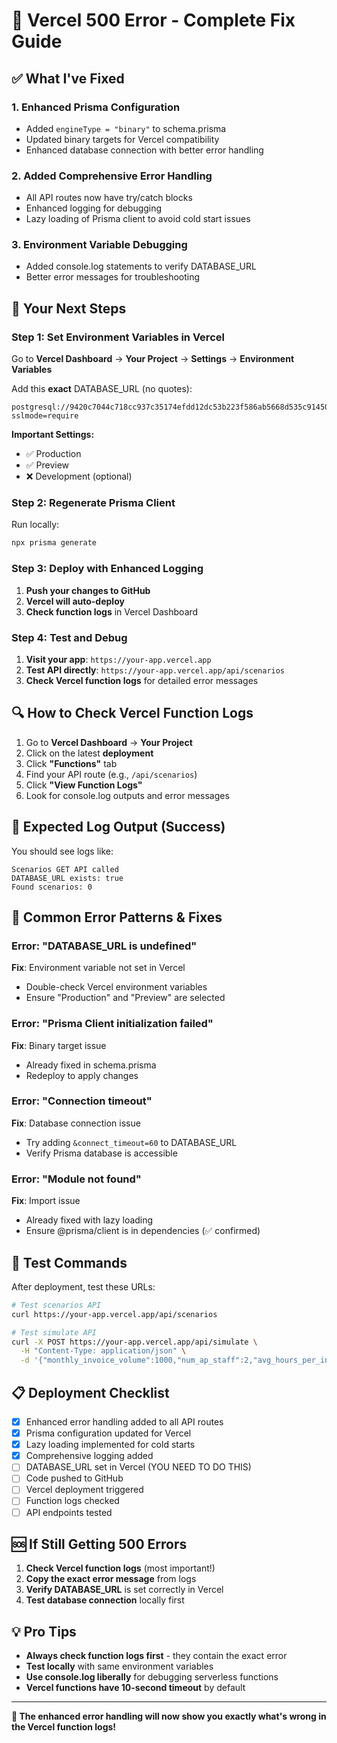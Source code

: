 # 🚨 Vercel 500 Error - Complete Fix Guide

## ✅ What I've Fixed

### 1. Enhanced Prisma Configuration
- Added `engineType = "binary"` to schema.prisma
- Updated binary targets for Vercel compatibility
- Enhanced database connection with better error handling

### 2. Added Comprehensive Error Handling
- All API routes now have try/catch blocks
- Enhanced logging for debugging
- Lazy loading of Prisma client to avoid cold start issues

### 3. Environment Variable Debugging
- Added console.log statements to verify DATABASE_URL
- Better error messages for troubleshooting

## 🔧 Your Next Steps

### Step 1: Set Environment Variables in Vercel

Go to **Vercel Dashboard** → **Your Project** → **Settings** → **Environment Variables**

Add this **exact** DATABASE_URL (no quotes):
```
postgresql://9420c7044c718cc937c35174efdd12dc53b223f586ab5668d535c91450dc16f1:sk_dwwYG5_rE1m68EmMUA26N@db.prisma.io:5432/postgres?sslmode=require
```

**Important Settings:**
- ✅ Production
- ✅ Preview  
- ❌ Development (optional)

### Step 2: Regenerate Prisma Client

Run locally:
```bash
npx prisma generate
```

### Step 3: Deploy with Enhanced Logging

1. **Push your changes to GitHub**
2. **Vercel will auto-deploy**
3. **Check function logs** in Vercel Dashboard

### Step 4: Test and Debug

1. **Visit your app**: `https://your-app.vercel.app`
2. **Test API directly**: `https://your-app.vercel.app/api/scenarios`
3. **Check Vercel function logs** for detailed error messages

## 🔍 How to Check Vercel Function Logs

1. Go to **Vercel Dashboard** → **Your Project**
2. Click on the latest **deployment**
3. Click **"Functions"** tab
4. Find your API route (e.g., `/api/scenarios`)
5. Click **"View Function Logs"**
6. Look for console.log outputs and error messages

## 🎯 Expected Log Output (Success)

You should see logs like:
```
Scenarios GET API called
DATABASE_URL exists: true
Found scenarios: 0
```

## 🚨 Common Error Patterns & Fixes

### Error: "DATABASE_URL is undefined"
**Fix**: Environment variable not set in Vercel
- Double-check Vercel environment variables
- Ensure "Production" and "Preview" are selected

### Error: "Prisma Client initialization failed"
**Fix**: Binary target issue
- Already fixed in schema.prisma
- Redeploy to apply changes

### Error: "Connection timeout"
**Fix**: Database connection issue
- Try adding `&connect_timeout=60` to DATABASE_URL
- Verify Prisma database is accessible

### Error: "Module not found"
**Fix**: Import issue
- Already fixed with lazy loading
- Ensure @prisma/client is in dependencies (✅ confirmed)

## 🧪 Test Commands

After deployment, test these URLs:

```bash
# Test scenarios API
curl https://your-app.vercel.app/api/scenarios

# Test simulate API
curl -X POST https://your-app.vercel.app/api/simulate \
  -H "Content-Type: application/json" \
  -d '{"monthly_invoice_volume":1000,"num_ap_staff":2,"avg_hours_per_invoice":0.5,"hourly_wage":25,"error_rate_manual":5,"error_cost":100,"time_horizon_months":12,"one_time_implementation_cost":10000}'
```

## 📋 Deployment Checklist

- [x] Enhanced error handling added to all API routes
- [x] Prisma configuration updated for Vercel
- [x] Lazy loading implemented for cold starts
- [x] Comprehensive logging added
- [ ] DATABASE_URL set in Vercel (YOU NEED TO DO THIS)
- [ ] Code pushed to GitHub
- [ ] Vercel deployment triggered
- [ ] Function logs checked
- [ ] API endpoints tested

## 🆘 If Still Getting 500 Errors

1. **Check Vercel function logs** (most important!)
2. **Copy the exact error message** from logs
3. **Verify DATABASE_URL** is set correctly in Vercel
4. **Test database connection** locally first

## 💡 Pro Tips

- **Always check function logs first** - they contain the exact error
- **Test locally** with same environment variables
- **Use console.log liberally** for debugging serverless functions
- **Vercel functions have 10-second timeout** by default

---

**🎯 The enhanced error handling will now show you exactly what's wrong in the Vercel function logs!**